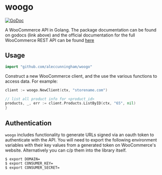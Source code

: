 # woogo

[![GoDoc](https://godoc.org/github.com/aleccunningham/woogo?status.svg)](https://godoc.org/github.com/aleccunningham/woogo)

A WooCommerce API in Golang. The package documentation can be found on godocs (link above) and the official documentation for the full WooCommerce REST API can be found [here](https://woocommerce.github.io/woocommerce-rest-api-docs/)

## Usage

```Go
import "github.com/aleccunningham/woogo"
```

Construct a new WooCommerce client, and the use the various functions to access data. For example:

```Go
client := woogo.NewClient(ctx, "storename.com")

// list all product info for <product_id>
products, _, err := client.Products.ListByID(ctx, "65", nil)
}
```

## Authentication

`woogo` includes functionality to generate URLs signed via an oauth token to authenticate with the API. You will need to export the following environment variables with their key values from a generated token on WooCommerce's website. Alternatively you can c/p them into the library itself.

```
$ export DOMAIN=
$ export CONSUMER_KEY=
$ export CONSUMER_SECRET=
```
